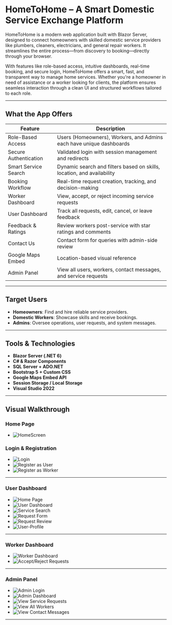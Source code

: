 # HomeToHome – A Smart Domestic Service Exchange Platform

HomeToHome is a modern web application built with Blazor Server, designed to connect homeowners with skilled domestic service providers like plumbers, cleaners, electricians, and general repair workers. It streamlines the entire process—from discovery to booking—directly through your browser.

With features like role-based access, intuitive dashboards, real-time booking, and secure login, HomeToHome offers a smart, fast, and transparent way to manage home services. Whether you're a homeowner in need of assistance or a worker looking for clients, the platform ensures seamless interaction through a clean UI and structured workflows tailored to each role.



---

## What the App Offers

| Feature                 | Description                                                                 |
|-------------------------|-----------------------------------------------------------------------------|
| Role-Based Access       | Users (Homeowners), Workers, and Admins each have unique dashboards         |
| Secure Authentication   | Validated login with session management and redirects                       |
| Smart Service Search    | Dynamic search and filters based on skills, location, and availability      |
| Booking Workflow        | Real-time request creation, tracking, and decision-making                   |
| Worker Dashboard        | View, accept, or reject incoming service requests                           |
| User Dashboard          | Track all requests, edit, cancel, or leave feedback                         |
| Feedback & Ratings      | Review workers post-service with star ratings and comments                  |
| Contact Us              | Contact form for queries with admin-side review                             |
| Google Maps Embed       | Location-based visual reference                                             |
| Admin Panel             | View all users, workers, contact messages, and service requests             |

---

## Target Users

-  **Homeowners**: Find and hire reliable service providers.
- **Domestic Workers**: Showcase skills and receive bookings.
- **Admins**: Oversee operations, user requests, and system messages.

---

## Tools & Technologies

- **Blazor Server (.NET 6)**
- **C# & Razor Components**
- **SQL Server + ADO.NET**
- **Bootstrap 5 + Custom CSS**
- **Google Maps Embed API**
- **Session Storage / Local Storage**
- **Visual Studio 2022**

---

## Visual Walkthrough

### Home Page
- ![HomeScreen](screenshots/homepage.jpg)

### Login & Registration

- ![Login](screenshots/login.jpg)
- ![Register as User](screenshots/register-user.jpg)
- ![Register as Worker](screenshots/register-worker.jpg)

---

###  User Dashboard

- ![Home Page](screenshots/user-dashboard.jpg)
- ![User Dashboard](screenshots/user-dashboard.jpg)
- ![Service Search](screenshots/search-service.jpg)
- ![Request Form](screenshots/request-form.jpg)
- ![Request Review](screenshots/request-review.jpg)
- ![User-Profile](screenshots/user-profile.jpg)

---

### Worker Dashboard

- ![Worker Dashboard](screenshots/worker-dashboard.jpg)
- ![Accept/Reject Requests](screenshots/accept-request.jpg)

---

### Admin Panel

- ![Admin Login](screenshots/admin-login.jpg)
- ![Admin Dashboard](screenshots/admin-dashboard.jpg)
- ![View Service Requests](screenshots/all-requests.jpg)
- ![View All Workers](screenshots/all-workers.jpg)
- ![View Contact Messages](screenshots/contact-admin.jpg)

---

